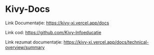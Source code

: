 # Kivy-Docs

Link Documentație: https://kivy-xi.vercel.app/docs

Link cod: https://github.com/Kivy-Infoeducatie

Link rezumat documentație: https://kivy-xi.vercel.app/docs/technical-overview/summary
